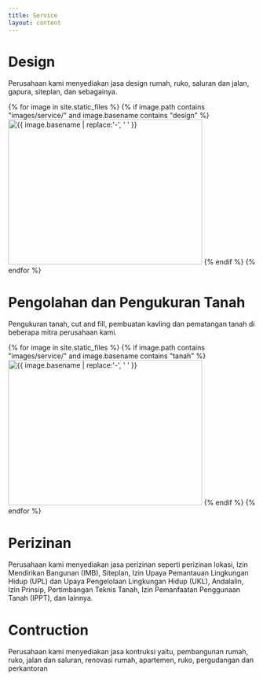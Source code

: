 ```yaml
---
title: Service
layout: content
---
```


# Design
<div class="content-dropdown">
    <p>
    Perusahaan kami menyediakan jasa design rumah, ruko, saluran dan jalan, gapura, siteplan, dan sebagainya.
    </p>
    {% for image in site.static_files %}
        {% if image.path contains "images/service/" and image.basename contains "design" %}
            <img src="{{ site.base_url }}{{ image.path }}" alt="{{ image.basename | replace:'-', ' ' }}" width="395" height="295">
        {% endif %}
    {% endfor %}
</div>

# Pengolahan dan Pengukuran Tanah
<div class="content-dropdown">
    <p>
    Pengukuran tanah, cut and fill, pembuatan kavling dan pematangan tanah di beberapa mitra perusahaan kami.
    </p>
    {% for image in site.static_files %}
        {% if image.path contains "images/service/" and image.basename contains "tanah" %}
            <img src="{{ site.base_url }}{{ image.path }}" alt="{{ image.basename | replace:'-', ' ' }}" width="395" height="295">
        {% endif %}
    {% endfor %}
</div>

# Perizinan
<div class="content-dropdown">
    <p>
    Perusahaan kami menyediakan jasa perizinan seperti perizinan lokasi, Izin Mendirikan Bangunan (IMB), Siteplan, Izin Upaya Pemantauan Lingkungan Hidup (UPL) dan Upaya Pengelolaan Lingkungan Hidup (UKL), Andalalin, Izin Prinsip, Pertimbangan Teknis Tanah, Izin Pemanfaatan Penggunaan Tanah (IPPT), dan lainnya.
    </p>
</div>

# Contruction
Perusahaan kami menyediakan jasa kontruksi yaitu, pembangunan rumah, ruko, jalan dan saluran, renovasi rumah, apartemen, ruko, pergudangan dan perkantoran